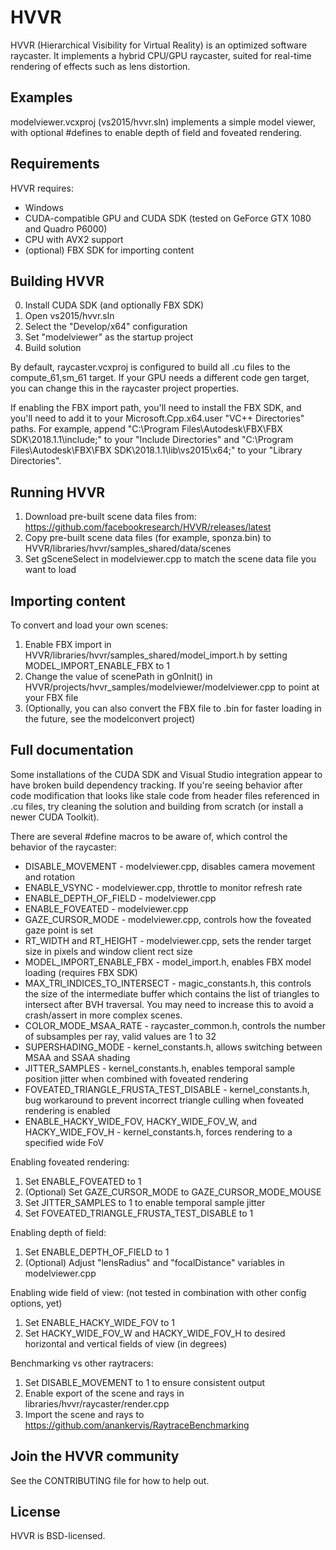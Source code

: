 # HVVR
HVVR (Hierarchical Visibility for Virtual Reality) is an optimized software raycaster. It implements a hybrid CPU/GPU raycaster, suited for real-time rendering of effects such as lens distortion.

## Examples
modelviewer.vcxproj (vs2015/hvvr.sln) implements a simple model viewer, with optional #defines to enable depth of field and foveated rendering.

## Requirements
HVVR requires:
* Windows
* CUDA-compatible GPU and CUDA SDK (tested on GeForce GTX 1080 and Quadro P6000)
* CPU with AVX2 support
* (optional) FBX SDK for importing content

## Building HVVR
0. Install CUDA SDK (and optionally FBX SDK)
1. Open vs2015/hvvr.sln
2. Select the "Develop/x64" configuration
3. Set "modelviewer" as the startup project
4. Build solution

By default, raycaster.vcxproj is configured to build all .cu files to the compute_61,sm_61 target. If your GPU needs a different code gen target, you can change this in the raycaster project properties.

If enabling the FBX import path, you'll need to install the FBX SDK, and you'll need to add it to your Microsoft.Cpp.x64.user "VC++ Directories" paths. For example, append "C:\Program Files\Autodesk\FBX\FBX SDK\2018.1.1\include;" to your "Include Directories" and "C:\Program Files\Autodesk\FBX\FBX SDK\2018.1.1\lib\vs2015\x64\;" to your "Library Directories".

## Running HVVR
1. Download pre-built scene data files from: https://github.com/facebookresearch/HVVR/releases/latest
2. Copy pre-built scene data files (for example, sponza.bin) to HVVR/libraries/hvvr/samples_shared/data/scenes
3. Set gSceneSelect in modelviewer.cpp to match the scene data file you want to load

## Importing content
To convert and load your own scenes:
1. Enable FBX import in HVVR/libraries/hvvr/samples_shared/model_import.h by setting MODEL_IMPORT_ENABLE_FBX to 1
2. Change the value of scenePath in gOnInit() in HVVR/projects/hvvr_samples/modelviewer/modelviewer.cpp to point at your FBX file
3. (Optionally, you can also convert the FBX file to .bin for faster loading in the future, see the modelconvert project)

## Full documentation
Some installations of the CUDA SDK and Visual Studio integration appear to have broken build dependency tracking. If you're seeing behavior after code modification that looks like stale code from header files referenced in .cu files, try cleaning the solution and building from scratch (or install a newer CUDA Toolkit).

There are several #define macros to be aware of, which control the behavior of the raycaster:
* DISABLE_MOVEMENT - modelviewer.cpp, disables camera movement and rotation
* ENABLE_VSYNC - modelviewer.cpp, throttle to monitor refresh rate
* ENABLE_DEPTH_OF_FIELD - modelviewer.cpp
* ENABLE_FOVEATED - modelviewer.cpp
* GAZE_CURSOR_MODE - modelviewer.cpp, controls how the foveated gaze point is set
* RT_WIDTH and RT_HEIGHT - modelviewer.cpp, sets the render target size in pixels and window client rect size
* MODEL_IMPORT_ENABLE_FBX - model_import.h, enables FBX model loading (requires FBX SDK)
* MAX_TRI_INDICES_TO_INTERSECT - magic_constants.h, this controls the size of the intermediate buffer which contains the list of triangles to intersect after BVH traversal. You may need to increase this to avoid a crash/assert in more complex scenes.
* COLOR_MODE_MSAA_RATE - raycaster_common.h, controls the number of subsamples per ray, valid values are 1 to 32
* SUPERSHADING_MODE - kernel_constants.h, allows switching between MSAA and SSAA shading
* JITTER_SAMPLES - kernel_constants.h, enables temporal sample position jitter when combined with foveated rendering
* FOVEATED_TRIANGLE_FRUSTA_TEST_DISABLE - kernel_constants.h, bug workaround to prevent incorrect triangle culling when foveated rendering is enabled
* ENABLE_HACKY_WIDE_FOV, HACKY_WIDE_FOV_W, and HACKY_WIDE_FOV_H - kernel_constants.h, forces rendering to a specified wide FoV

Enabling foveated rendering:
1. Set ENABLE_FOVEATED to 1
2. (Optional) Set GAZE_CURSOR_MODE to GAZE_CURSOR_MODE_MOUSE
3. Set JITTER_SAMPLES to 1 to enable temporal sample jitter
4. Set FOVEATED_TRIANGLE_FRUSTA_TEST_DISABLE to 1

Enabling depth of field:
1. Set ENABLE_DEPTH_OF_FIELD to 1
2. (Optional) Adjust "lensRadius" and "focalDistance" variables in modelviewer.cpp

Enabling wide field of view: (not tested in combination with other config options, yet)
1. Set ENABLE_HACKY_WIDE_FOV to 1
2. Set HACKY_WIDE_FOV_W and HACKY_WIDE_FOV_H to desired horizontal and vertical fields of view (in degrees)

Benchmarking vs other raytracers:
1. Set DISABLE_MOVEMENT to 1 to ensure consistent output
2. Enable export of the scene and rays in libraries/hvvr/raycaster/render.cpp
3. Import the scene and rays to https://github.com/anankervis/RaytraceBenchmarking

## Join the HVVR community
See the CONTRIBUTING file for how to help out.

## License
HVVR is BSD-licensed.
